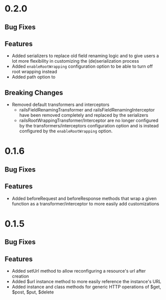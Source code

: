 <a name="0.2.0"></a>
# 0.2.0
## Bug Fixes

## Features
- Added serializers to replace old field renaming logic and to give users a lot more flexibility in customizing the (de)serialization process
- Added <code>enableRootWrapping</code> configuration option to be able to turn off root wrapping instead
- Added path option to

## Breaking Changes
- Removed default transformers and interceptors
    - railsFieldRenamingTransformer and railsFieldRenamingInterceptor have been removed completely and replaced by the serializers
    - railsRootWrappingTransformer/Interceptor are no longer configured by the transformers/interceptors configuration option and is instead
      configured by the <code>enableRootWrapping</code> option.

<a name="0.1.6"></a>
# 0.1.6
## Bug Fixes

## Features
- Added beforeRequest and beforeResponse methods that wrap a given function as a transformer/interceptor to more easily add customizations

<a name="0.1.5"></a>
# 0.1.5

## Bug Fixes

## Features
- Added setUrl method to allow reconfiguring a resource's url after creation
- Added $url instance method to more easily reference the instance's URL
- Added instance and class methods for generic HTTP operations of $get, $post, $put, $delete



